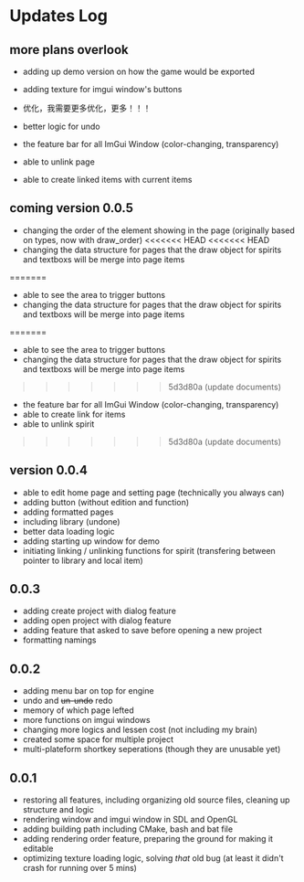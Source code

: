 # Updates Log

## more plans overlook

- adding up demo version on how the game would be exported
- adding texture for imgui window's buttons
- 优化，我需要更多优化，更多！！！
- better logic for undo

- the feature bar for all ImGui Window (color-changing, transparency)
- able to unlink page
- able to create linked items with current items

## coming version 0.0.5

- changing the order of the element showing in the page (originally based on types, now with draw_order)
<<<<<<< HEAD
<<<<<<< HEAD
- changing the data structure for pages that the draw object for spirits and textboxs will be merge into page items

=======
- able to see the area to trigger buttons
- changing the data structure for pages that the draw object for spirits and textboxs will be merge into page items

=======
- able to see the area to trigger buttons
- changing the data structure for pages that the draw object for spirits and textboxs will be merge into page items

>>>>>>> 5d3d80a (update documents)
- the feature bar for all ImGui Window (color-changing, transparency)
- able to create link for items
- able to unlink spirit
>>>>>>> 5d3d80a (update documents)

## version 0.0.4

- able to edit home page and setting page (technically you always can)
- adding button (without edition and function)
- adding formatted pages
- including library (undone)
- better data loading logic
- adding starting up window for demo
- initiating linking / unlinking functions for spirit (transfering between pointer to library and local item)

## 0.0.3

- adding create project with dialog feature
- adding open project with dialog feature
- adding feature that asked to save before opening a new project
- formatting namings

## 0.0.2

- adding menu bar on top for engine
- undo and ~~un-undo~~ redo
- memory of which page lefted
- more functions on imgui windows
- changing more logics and lessen cost (not including my brain)
- created some space for multiple project
- multi-plateform shortkey seperations (though they are unusable yet)

## 0.0.1

- restoring all features, including organizing old source files, cleaning up structure and logic
- rendering window and imgui window in SDL and OpenGL
- adding building path including CMake, bash and bat file
- adding rendering order feature, preparing the ground for making it editable
- optimizing texture loading logic, solving *that* old bug (at least it didn't crash for running over 5 mins)
